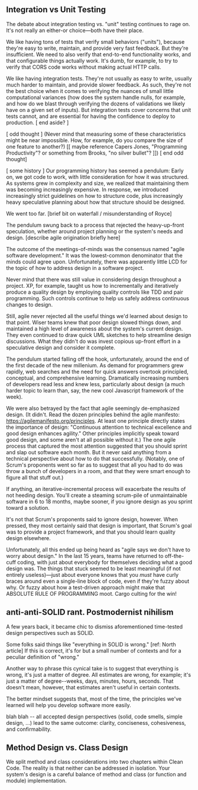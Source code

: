 ## Integration vs Unit Testing

The debate about integration testing vs. "unit" testing continues to rage on. It's not really an either-or choice&mdash;both have their place.

We like having tons of tests that verify small behaviors ("units"), because they're easy to write, maintain, and provide very fast feedback. But they're insufficient. We need to also verify that end-to-end functionality works, and that configurable things actually work. It's dumb, for example, to try to verify that CORS code works without making actual HTTP calls.

We like having integration tests. They're not usually as easy to write, usually much harder to maintain, and provide slower feedback. As such, they're not the best choice when it comes to verifying the nuances of small little computational variances (how does the system handle nulls, for example, and how do we blast through verifying the dozens of validations we likely have on a given set of inputs). But integration tests cover concerns that unit tests cannot, and are essential for having the confidence to deploy to production.
[ end aside? ]

[ odd thought ]
(Never mind that measuring some of these characteristics might be near impossible. How, for example, do you compare the size of one feature to another?)  [[ maybe reference Capers Jones, "Programming Productivity"? or something from Brooks, "no silver bullet"? ]])
[ end odd thought]

[ some history ]
Our programming history has seemed a pendulum: Early on, we got code to work, with little consideration for how it was structured. As systems grew in complexity and size, we realized that maintaining them was becoming increasingly expensive. In response, we introduced increasingly strict guidelines on how to structure code, plus increasingly heavy speculative planning about how that structure should be designed.

We went too far. [brief bit on waterfall / misunderstanding of Royce]

The pendulum swung back to a process that rejected the heavy-up-front speculation, whether around project planning or the system's needs and design. [describe agile origination briefly here]

The outcome of the meetings-of-minds was the consensus named "agile software development." It was the lowest-common denominator that the minds could agree upon. Unfortunately, there was apparently little LCD for the topic of how to address design in a software project.

Never mind that there was still value in considering design throughout a project. XP, for example, taught us how to incrementally and iteratively produce a quality design by employing quality controls like TDD and pair programming. Such controls continue to help us safely address continuous changes to design.

Still, agile never rejected all the useful things we'd learned about design to that point. Wiser teams knew that poor design slowed things down, and maintained a high level of awareness about the system's current design. They even continued to draw quick UML sketches to help streamline design discussions. What they didn't do was invest copious up-front effort in a speculative design and consider it complete.

The pendulum started falling off the hook, unfortunately, around the end of the first decade of the new millenium. As demand for programmers grew rapidly, web searches and the need for quick answers overtook principled, conceptual, and comprehensive learning. Dramatically increasing numbers of developers read less and knew less, particularly about design (a much harder topic to learn than, say, the new cool Javascript framework of the week).

We were also betrayed by the fact that agile seemingly de-emphasized design. (It didn't. Read the dozen principles behind the agile manifesto: https://agilemanifesto.org/principles. At least one principle directly states the importance of design: "Continuous attention to technical excellence and good design enhances agility." Other principles implicitly speak toward good design, and some aren't at all possible without it.) The one agile process that captured the most attention suggested that you should sprint and slap out software each month. But it never said anything from a technical perspective about how to do that successfully. (Notably, one of Scrum's proponents went so far as to suggest that all you had to do was throw a bunch of developers in a room, and that they were smart enough to figure all that stuff out.)

If anything, an iterative-incremental process will exacerbate the results of not heeding design. You'll create a steaming scrum-pile of unmaintainable software in 6 to 18 months, maybe sooner, if you ignore design as you sprint toward a solution.

It's not that Scrum's proponents said to ignore design, however. When pressed, they most certainly said that design is important, that Scrum's goal was to provide a project framework, and that you should learn quality design elsewhere.

Unfortunately, all this ended up being heard as "agile says we don't have to worry about design." In the last 15 years, teams have returned to off-the-cuff coding, with just about everybody for themselves deciding what a good design was. The things that stuck seemed to be least meaningful (if not entirely useless)&mdash;just about everyone knows that you *must* have curly braces around even a single-line block of code, even if they're fuzzy about why. Or fuzzy about how a test-driven approach might make that ABSOLUTE RULE OF PROGRAMMING moot. Cargo culting for the win!


## anti-anti-SOLID rant. Postmodernist nihilism

A few years back, it became chic to dismiss aforementioned time-tested design perspectives such as SOLID.

Some folks said things like "everything in SOLID is wrong." [ref: North article] If this is correct, it's for but a small number of contexts and for a peculiar definition of "wrong."

Another way to phrase this cynical take is to suggest that everything is wrong, it's just a matter of degree. All estimates are wrong, for example; it's just a matter of degree--weeks, days, minutes, hours, seconds. That doesn't mean, however, that estimates aren't useful in certain contexts.

The better mindset suggests that, most of the time, the principles we've learned will help you develop software more easily.

blah blah -- all accepted design perspectives (solid, code smells, simple design, ...) lead to the same outcome: clarity, conciseness, cohesiveness, and confirmability.


## Method Design vs. Class Design

We split method and class considerations into two chapters within Clean Code. The reality is that neither can be addressed in isolation. Your system's design is a careful balance of method and class (or function and module) implementation.
